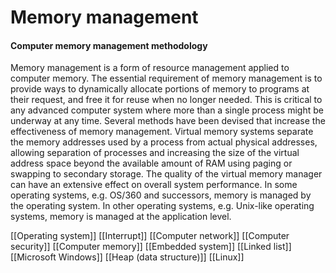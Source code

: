 # Memory management
#### Computer memory management methodology

Memory management is a form of resource management applied to computer memory. The essential requirement of memory management is to provide ways to dynamically allocate portions of memory to programs at their request, and free it for reuse when no longer needed. This is critical to any advanced computer system where more than a single process might be underway at any time.
Several methods have been devised that increase the effectiveness of memory management. Virtual memory systems separate the memory addresses used by a process from actual physical addresses, allowing separation of processes and increasing the size of the virtual address space beyond the available amount of RAM using paging or swapping to secondary storage. The quality of the virtual memory manager can have an extensive effect on overall system performance.
In some operating systems, e.g. OS/360 and successors, memory is managed by the operating system. In other operating systems, e.g. Unix-like operating systems, memory is managed at the application level.

[[Operating system]]
[[Interrupt]]
[[Computer network]]
[[Computer security]]
[[Computer memory]]
[[Embedded system]]
[[Linked list]]
[[Microsoft Windows]]
[[Heap (data structure)]]
[[Linux]]